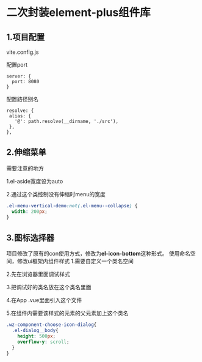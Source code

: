 # 二次封装element-plus组件库

## 1.项目配置

vite.config.js

配置port

```
server: {
  port: 8080
}
```

配置路径别名

```
resolve: {
 alias: {
   '@': path.resolve(__dirname, './src'),
 },
},	
```

## 2.伸缩菜单

需要注意的地方

1.el-aside宽度设为auto

2.通过这个类控制没有伸缩时menu的宽度

```css
.el-menu-vertical-demo:not(.el-menu--collapse) {
  width: 200px;
}
```

## 3.图标选择器
项目修改了原有的con使用方式，修改为**el-icon-bottom**这种形式。
使用命名空间，修改ui框架内组件样式
1.需要自定义一个类名空间

2.先在浏览器里面调试样式

3.把调试好的类名放在这个类名里面

4.在App .vue里面引入这个文件

5.在组件内需要该样式的元素的父元素加上这个类名

```scss
.wz-component-choose-icon-dialog{
  .el-dialog__body{
    height: 500px;
    overflow-y: scroll;
  }
}
```